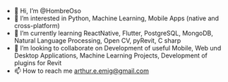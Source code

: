 - 👋 Hi, I’m @HombreOso
- 👀 I’m interested in Python, Machine Learning, Mobile Apps (native and cross-platform)
- 🌱 I’m currently learning ReactNative, Flutter, PostgreSQL, MongoDB, Natural Language Processing, Open CV, pyRevit, C sharp
- 💞️ I’m looking to collaborate on Development of useful Mobile, Web und Desktop Applications, Machine Learning Projects, Development of plugins for Revit
- 📫 How to reach me arthur.e.emig@gmail.com

<!---
HombreOso/HombreOso is a ✨ special ✨ repository because its `README.md` (this file) appears on your GitHub profile.
You can click the Preview link to take a look at your changes.
--->
